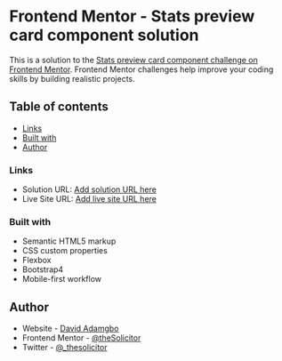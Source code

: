 # Frontend Mentor - Stats preview card component solution

This is a solution to the [Stats preview card component challenge on Frontend Mentor](https://www.frontendmentor.io/challenges/stats-preview-card-component-8JqbgoU62). Frontend Mentor challenges help improve your coding skills by building realistic projects. 

## Table of contents
- [Links](#links)
- [Built with](#built-with)
- [Author](#author)


### Links

- Solution URL: [Add solution URL here](https://github.com/theSolicitor/Stats-preview-card-component)
- Live Site URL: [Add live site URL here](https://thesolicitor.github.io/Stats-preview-card-component/)

### Built with

- Semantic HTML5 markup
- CSS custom properties
- Flexbox
- Bootstrap4
- Mobile-first workflow

## Author

- Website - [David Adamgbo](https://thesolicitor.github.io/portfolio/)
- Frontend Mentor - [@theSolicitor](https://www.frontendmentor.io/profile/theSolicitor)
- Twitter - [@_thesolicitor](https://twitter.com/_thesolicitor)